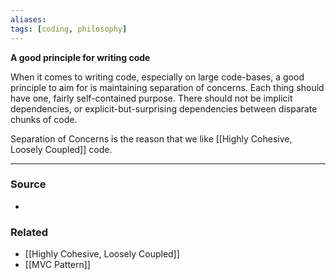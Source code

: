 ```yaml
---
aliases: 
tags: [coding, philosophy]
---
```

**A good principle for writing code**

When it comes to writing code, especially on large code-bases, a good principle to aim for is maintaining separation of concerns. Each thing should have one, fairly self-contained purpose. There should not be implicit dependencies, or explicit-but-surprising dependencies between disparate chunks of code.

Separation of Concerns is the reason that we like [[Highly Cohesive, Loosely Coupled]] code.

---
### Source
- 

### Related
- [[Highly Cohesive, Loosely Coupled]]
- [[MVC Pattern]]
 